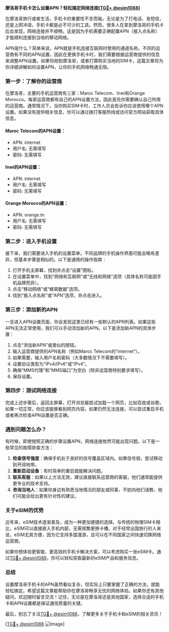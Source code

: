 **摩洛哥手机卡怎么设置APN？轻松搞定网络连接[[TG💪+ @esim1088](https://t.me/s/esim1088)]**

在摩洛哥旅行或者生活，手机卡的重要性不言而喻。无论是为了打电话、发短信，还是上网冲浪，手机卡都是必不可少的工具。然而，很多人在拿到摩洛哥的手机卡后会发现，网络连接并不顺畅。这是因为手机需要正确配置APN（接入点名称）才能顺利连接到当地的移动网络。

APN是什么？简单来说，APN就是手机连接互联网时使用的通道名称。不同的运营商有不同的APN设置，因此在更换手机卡时，我们需要根据运营商提供的信息来调整APN设置。如果你刚到摩洛哥，或者打算购买当地的SIM卡，这篇文章将为你详细讲解如何设置APN，让你的手机网络畅通无阻。

### **第一步：了解你的运营商**

在摩洛哥，主要的手机运营商有三家：Maroc Telecom、Inwi和Orange Morocco。每家运营商都有自己的APN设置方法，因此首先你需要确认自己所用的运营商。通常情况下，当你购买SIM卡时，工作人员会告诉你应该使用哪个APN设置。如果没有提供相关信息，你可以通过拨打客服热线或访问官方网站获取具体信息。

#### Maroc Telecom的APN设置：
- APN: internet
- 用户名: 无需填写
- 密码: 无需填写

#### Inwi的APN设置：
- APN: internet
- 用户名: 无需填写
- 密码: 无需填写

#### Orange Morocco的APN设置：
- APN: orange.tn
- 用户名: 无需填写
- 密码: 无需填写

### **第二步：进入手机设置**

接下来，我们需要进入手机的设置菜单。不同品牌的手机操作界面可能会略有差异，但基本步骤是相似的。以下是通用的操作指南：

1. 打开手机主屏幕，找到并点击“设置”图标。
2. 在设置菜单中，找到“网络和互联网”或“无线和网络”选项（具体名称可能因手机品牌而异）。
3. 点击“移动网络”或“蜂窝数据”选项。
4. 找到“接入点名称”或“APN”选项，并点击进入。

### **第三步：添加新的APN**

一旦进入APN设置页面，你会发现这里已经有一些默认的APN列表。如果这些APN无法正常使用，我们可以手动添加新的APN。以下是添加新APN的具体步骤：

1. 点击“添加新APN”或类似的按钮。
2. 输入运营商提供的APN名称（例如Maroc Telecom的“internet”）。
3. 如果需要，输入用户名和密码（大多数情况下不需要填写）。
4. 设置协议类型为“IPv4/IPv6”或“IPv4”。
5. 确保“MMS代理”和“MMS端口”为空白（除非运营商特别要求填写）。
6. 保存设置。

### **第四步：测试网络连接**

完成上述步骤后，返回主屏幕，打开浏览器尝试加载一个网页，比如百度或谷歌。如果一切正常，你应该能够看到网页内容。如果仍然无法连接，可以尝试重启手机或者再次检查APN设置是否正确。

### **遇到问题怎么办？**

有时候，即使按照正确的步骤设置APN，网络连接依然可能出现问题。以下是一些常见的故障排查方法：

1. **检查信号强度**：确保手机处于良好的信号覆盖区域内。如果信号弱，尝试移动到开阔地带。
2. **重新启动设备**：有时简单的重启就能解决问题。
3. **联系客服**：如果以上方法无效，建议直接联系运营商的客服，他们通常能提供更专业的技术支持。
4. **咨询当地人**：如果你身边有熟悉当地情况的朋友或同事，不妨向他们请教，他们可能会给出更有针对性的建议。

### **关于eSIM的优势**

近年来，eSIM技术逐渐普及，成为一种更加便捷的选择。与传统的物理SIM卡相比，eSIM可以直接嵌入手机内部，无需频繁更换卡槽。对于经常出国旅行的人来说，eSIM尤其方便，因为它支持多国漫游，且可以在不同国家之间快速切换网络运营商。

如果你想体验更智能、更高效的手机卡解决方案，可以考虑购买一张eSIM卡。通过[TG💪+ @esim1088](https://t.me/s/esim1088)，你可以轻松获取最新的eSIM产品和服务信息。

### **总结**

设置摩洛哥手机卡的APN虽然看似复杂，但实际上只要掌握了正确的方法，就能轻松搞定。希望这篇文章能帮助你在摩洛哥畅享无忧的网络体验。如果你还有其他疑问，欢迎随时留言交流！记住，无论是在摩洛哥还是其他国家，选择合适的手机卡和APN设置都是保证通信质量的关键。

最后，别忘了关注[TG💪+ @esim1088](https://t.me/s/esim1088)，了解更多关于手机卡和eSIM的相关资讯！

[[TG💪+ @esim1088](https://t.me/s/esim1088) ![Image](https://i.postimg.cc/4NQfJmqS/Snipaste-2025-05-13-00-14-12.png)]